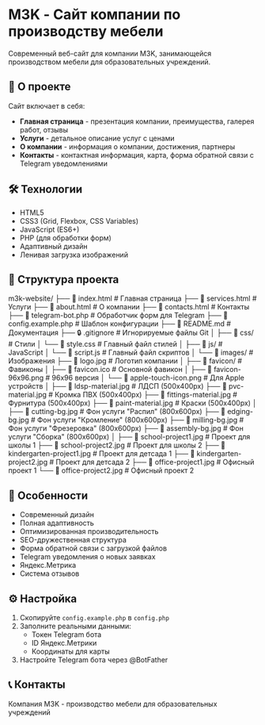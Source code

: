 # M3K - Сайт компании по производству мебели

Современный веб-сайт для компании M3K, занимающейся производством мебели для образовательных учреждений.

## 🚀 О проекте

Сайт включает в себя:
- **Главная страница** - презентация компании, преимущества, галерея работ, отзывы
- **Услуги** - детальное описание услуг с ценами
- **О компании** - информация о компании, достижения, партнеры
- **Контакты** - контактная информация, карта, форма обратной связи с Telegram уведомлениями

## 🛠 Технологии

- HTML5
- CSS3 (Grid, Flexbox, CSS Variables)
- JavaScript (ES6+)
- PHP (для обработки форм)
- Адаптивный дизайн
- Ленивая загрузка изображений

## 📁 Структура проекта
m3k-website/
├── 📄 index.html                          # Главная страница
├── 📄 services.html                       # Услуги
├── 📄 about.html                          # О компании
├── 📄 contacts.html                       # Контакты
├── 📄 telegram-bot.php                    # Обработчик форм для Telegram
├── 📄 config.example.php                  # Шаблон конфигурации
├── 📄 README.md                           # Документация
├── 🔒 .gitignore                          # Игнорируемые файлы Git
│
├── 📁 css/                                # Стили
│   └── 📄 style.css                       # Главный файл стилей
│
├── 📁 js/                                 # JavaScript
│   └── 📄 script.js                       # Главный файл скриптов
│
└── 📁 images/                             # Изображения
    ├── 📄 logo.jpg                        # Логотип компании
    │
    ├── 📁 favicon/                        # Фавиконы
    │   ├── 📄 favicon.ico                 # Основной фавикон
    │   ├── 📄 favicon-96x96.png           # 96x96 версия
    │   └── 📄 apple-touch-icon.png        # Для Apple устройств
    │
    ├── 📄 ldsp-material.jpg               # ЛДСП (500x400px)
    ├── 📄 pvc-material.jpg                # Кромка ПВХ (500x400px)
    ├── 📄 fittings-material.jpg           # Фурнитура (500x400px)
    ├── 📄 paint-material.jpg              # Краски (500x400px)
    │
    ├── 📄 cutting-bg.jpg                  # Фон услуги "Распил" (800x600px)
    ├── 📄 edging-bg.jpg                   # Фон услуги "Кромление" (800x600px)
    ├── 📄 milling-bg.jpg                  # Фон услуги "Фрезеровка" (800x600px)
    ├── 📄 assembly-bg.jpg                 # Фон услуги "Сборка" (800x600px)
    │
    ├── 📄 school-project1.jpg             # Проект для школы 1
    ├── 📄 school-project2.jpg             # Проект для школы 2
    ├── 📄 kindergarten-project1.jpg       # Проект для детсада 1
    ├── 📄 kindergarten-project2.jpg       # Проект для детсада 2
    ├── 📄 office-project1.jpg             # Офисный проект 1
    └── 📄 office-project2.jpg             # Офисный проект 2

## 🎯 Особенности

- Современный дизайн
- Полная адаптивность
- Оптимизированная производительность
- SEO-дружественная структура
- Форма обратной связи с загрузкой файлов
- Telegram уведомления о новых заявках
- Яндекс.Метрика
- Система отзывов

## ⚙️ Настройка

1. Скопируйте `config.example.php` в `config.php`
2. Заполните реальными данными:
   - Токен Telegram бота
   - ID Яндекс.Метрики
   - Координаты для карты
3. Настройте Telegram бота через @BotFather

## 📞 Контакты

Компания M3K - производство мебели для образовательных учреждений
